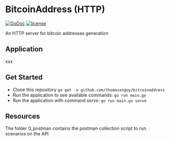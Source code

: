 # BitcoinAddress (HTTP)
[![GoDoc](https://godoc.org/github.com/thomasxnguy/bitcoinaddress?status.svg)](https://godoc.org/github.com/thomasxnguy/bitcoinaddress)
[![license](https://img.shields.io/github/license/thomasxnguy/bitcoinaddress.svg?maxAge=2592000)](https://github.com/thomasxnguy/bitcoinaddress/LICENSE)

An HTTP server for bitcoin addresses generation

## Application
xxx

## Get Started
- Clone this repository ```go get -u github.com/thomasxnguy/bitcoinaddress```
- Run the application to see available commands: ```go run main.go```
- Run the application with command *serve*: ```go run main.go serve```


## Resources 

The folder 0_postman contains the postman collection script to run scenarios on the API